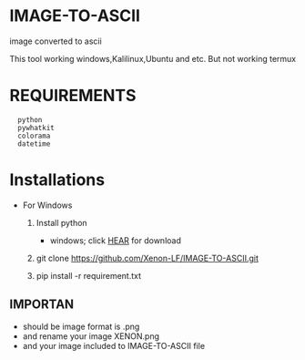 # IMAGE-TO-ASCII
image converted to ascii


This tool working windows,Kalilinux,Ubuntu and etc.
But not working termux


# REQUIREMENTS
      python                      
      pywhatkit 
      colorama 
      datetime 

# Installations 
-  For Windows
   1. Install python
        - windows;
            click [HEAR](https://www.python.org/downloads/release/python-3104/) for download 
                
   2. git clone https://github.com/Xenon-LF/IMAGE-TO-ASCII.git
   3. pip install -r requirement.txt

## IMPORTAN
- should be image format is .png
- and rename your image XENON.png
- and your image included to IMAGE-TO-ASCII file
 


